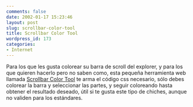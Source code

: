 ```yaml
---
comments: false
date: 2002-01-17 15:23:46
layout: post
slug: scrollbar-color-tool
title: Scrollbar Color Tool
wordpress_id: 173
categories:
- Internet
---
```


Para los que les gusta colorear su barra de scroll del explorer, y para los que quieren hacerlo pero no saben como, esta pequeña herramienta web llamada [Scrollbar Color Tool](http://www.webfx.nu/tools/scrollbartool/) te arma el código css necesario, sólo debes colorear la barra y seleccionar las partes, y seguir coloreando hasta obtener el resultado deseado, útil si te gusta este tipo de chiches, aunque no validen para los estándares.




 
